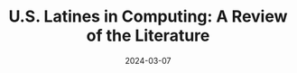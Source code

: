 ---
title: "U.S. Latines in Computing: A Review of the Literature"
collection: publications
permalink: /publication/latine_literature_review
excerpt: "Though there is a known issue with enrollment disparities across race/ethnicity in computing, U.S. Latin American (Latine) students have remained chronically underrepresented for decades. In order to actively support the recruitment, retention, performance, and experiences of U.S. Latines, we must make sure that we are carrying out studies with this population across outreach practices, interventions, student outcomes, and testimonies. To offer a more comprehensive understanding of the existing body of work on U.S. Latines in computing, we reviewed computing education papers that either fully center around or dedicate specific analyses to U.S. Latines. We analyzed 53 papers and found the following results: most research focuses on Student Experiences and Institutional Perspectives with very few studies on Research Opportunities; the educational setting tended to be K-12 with a severe lack of community college studies; there is a low number of popular pedagogical practices studied with U.S. Latines; research has mainly focused on students, but seldom focused families despite strong Latine connections to family; there was a strong spike in studies in 2021; and the U.S. location of the studies tended to line up with the U.S. Hispanic populations, but many states are under-performing. We discuss the implications of our findings and suggest future research directions to better understand, recruit, and support Latines in computing."
date: 2024-03-07
venue: 'Proceedings of the 55th ACM Technical Symposium on Computer Science Education (SIGCSE) V. 1'
citation: <b>Ismael Villegas Molina</b>, Audria Montalvo, and Adalbert Gerald Soosai Raj. 2024. U.S. Latines in Computing A Review of the Literature. Proceedings of the 55th ACM Technical Symposium on Computer Science Education (SIGCSE) V. 1. (March 2024). <a href="https://doi.org/10.1145/3626252.3630954"> https://doi.org/10.1145/3626252.3630954</a>
---